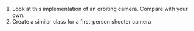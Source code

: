1. Look at this implementation of an orbiting camera. Compare with your own.
1. Create a similar class for a first-person shooter camera
